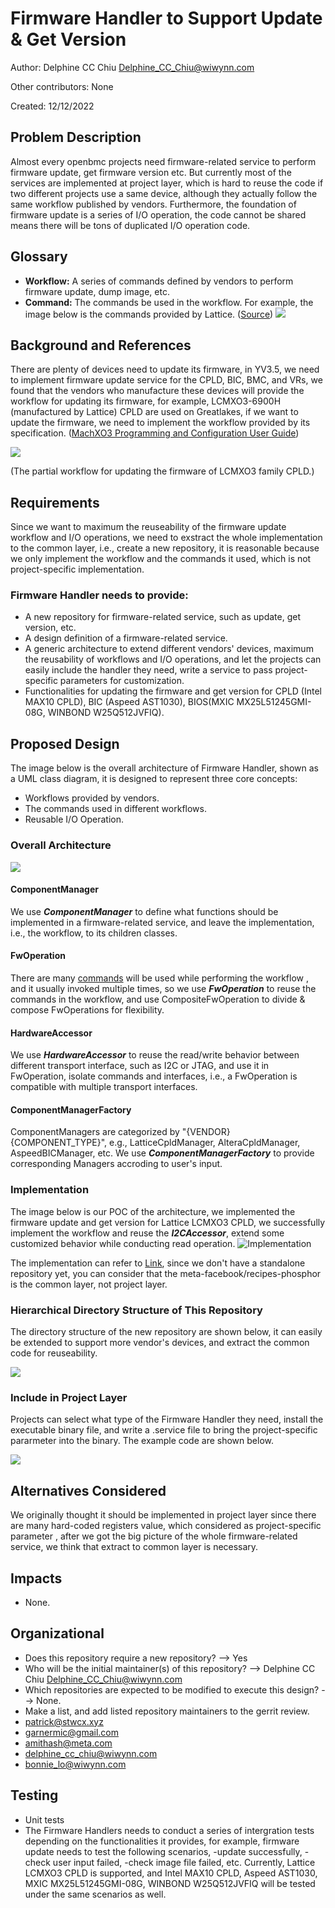 # Firmware Handler to Support Update & Get Version

Author: Delphine CC Chiu <Delphine_CC_Chiu@wiwynn.com>

Other contributors: None

Created: 12/12/2022

## Problem Description

Almost every openbmc projects need firmware-related service to perform firmware
update, get firmware version etc. But currently most of the services are
implemented at project layer, which is hard to reuse the code if two different
projects use a same device, although they actually follow the same workflow
published by vendors. Furthermore, the foundation of firmware update is a series
of I/O operation, the code cannot be shared means there will be tons of
duplicated I/O operation code.

## Glossary

- **Workflow:** A series of commands defined by vendors to perform firmware
  update, dump image, etc.
- **Command:** The commands be used in the workflow. For example, the image
  below is the commands provided by Lattice.
  ([Source](https://www.latticesemi.com/view_document?document_id=50123))
  ![](https://user-images.githubusercontent.com/112851067/207290928-c87646f9-925d-441c-951e-a8d5be4c88b8.png)

## Background and References

There are plenty of devices need to update its firmware, in YV3.5, we need to
implement firmware update service for the CPLD, BIC, BMC, and VRs, we found that
the vendors who manufacture these devices will provide the workflow for updating
its firmware, for example, LCMXO3-6900H (manufactured by Lattice) CPLD are used
on Greatlakes, if we want to update the firmware, we need to implement the
workflow provided by its specification.
([MachXO3 Programming and Configuration User Guide](https://www.latticesemi.com/view_document?document_id=50123))

![](https://user-images.githubusercontent.com/112851067/206970732-79e92c25-5a89-4cfa-8e48-053becf5bcfa.png)

(The partial workflow for updating the firmware of LCMXO3 family CPLD.)

## Requirements

Since we want to maximum the reuseability of the firmware update workflow and
I/O operations, we need to exstract the whole implementation to the common
layer, i.e., create a new repository, it is reasonable because we only implement
the workflow and the commands it used, which is not project-specific
implementation.

### Firmware Handler needs to provide:
- A new repository for firmware-related service, such as update, get version,
  etc.
- A design definition of a firmware-related service.
- A generic architecture to extend different vendors' devices, maximum the
  reusability of workflows and I/O operations, and let the projects can easily
  include the handler they need, write a service to pass project-specific
  parameters for customization.
- Functionalities for updating the firmware and get version for CPLD (Intel
  MAX10 CPLD), BIC (Aspeed AST1030), BIOS(MXIC MX25L51245GMI-08G, WINBOND
  W25Q512JVFIQ).

## Proposed Design

The image below is the overall architecture of Firmware Handler, shown as a UML
class diagram, it is designed to represent three core concepts:
- Workflows provided by vendors.
- The commands used in different workflows.
- Reusable I/O Operation.

### Overall Architecture

![](https://user-images.githubusercontent.com/112851067/206974008-1dd2963f-4aa9-4e86-a698-5f7ca26362c6.png)

#### ComponentManager

We use **_ComponentManager_** to define what functions should be implemented in
a firmware-related service, and leave the implementation, i.e., the workflow, to
its children classes.

#### FwOperation

There are many [commands](#Glossary) will be used while performing the workflow
, and it usually invoked multiple times, so we use **_FwOperation_** to reuse
the commands in the workflow, and use CompositeFwOperation to divide & compose
FwOperations for flexibility.


#### HardwareAccessor

We use **_HardwareAccessor_** to reuse the read/write behavior between
different transport interface, such as I2C or JTAG, and use it in FwOperation,
isolate commands and interfaces, i.e., a FwOperation is compatible with
multiple transport interfaces.

#### ComponentManagerFactory

ComponentManagers are categorized by "{VENDOR}{COMPONENT_TYPE}", e.g.,
LatticeCpldManager, AlteraCpldManager, AspeedBICManager, etc. We use
**_ComponentManagerFactory_** to provide corresponding Managers accroding to
user's input.

### Implementation
The image below is our POC of the architecture, we implemented the firmware
update and get version for Lattice LCMXO3 CPLD, we successfully implement the
workflow and reuse the ***I2CAccessor***, extend some customized behavior while
conducting read operation.
![Implementation](https://user-images.githubusercontent.com/112851067/206981036-f69adb4c-5e92-4449-8094-29bf645a945e.png)

The implementation can refer to
[Link](https://gerrit.openbmc.org/c/openbmc/openbmc/+/58885), since we don't
have a standalone repository yet, you can consider that the
meta-facebook/recipes-phosphor is the common layer, not project layer.

### Hierarchical Directory Structure of This Repository

The directory structure of the new repository are shown below, it can easily be
extended to support more vendor's devices, and extract the common code for
reuseability.

![](https://user-images.githubusercontent.com/112851067/206982208-1e217aa9-fc15-4759-911b-a1eeac0dff22.png)

### Include in Project Layer
Projects can select what type of the Firmware Handler they need, install the
executable binary file, and write a .service file to bring the project-specific
pararmeter into the binary. The example code are shown below.

![](https://user-images.githubusercontent.com/112851067/207287870-296b48b4-8b67-4a9d-8b92-2be816dcc1d9.png)

## Alternatives Considered

We originally thought it should be implemented in project layer since there are
many hard-coded registers value, which considered as project-specific parameter
, after we got the big picture of the whole firmware-related service, we think
that extract to common layer is necessary.

## Impacts

- None.

## Organizational

- Does this repository require a new repository? --> Yes
- Who will be the initial maintainer(s) of this repository? --> Delphine CC Chiu
  <Delphine_CC_Chiu@wiwynn.com>
- Which repositories are expected to be modified to execute this design? --> None.
- Make a list, and add listed repository maintainers to the gerrit review.
- patrick@stwcx.xyz
- garnermic@gmail.com
- amithash@meta.com
- delphine_cc_chiu@wiwynn.com
- bonnie_lo@wiwynn.com

## Testing

- Unit tests
- The Firmware Handlers needs to conduct a series of intergration tests
  depending on the functionalities it provides, for example, firmware update
  needs to test the following scenarios, -update successfully, -check user input
  failed, -check image file failed, etc. Currently, Lattice LCMXO3 CPLD is
  supported, and Intel MAX10 CPLD, Aspeed AST1030, MXIC MX25L51245GMI-08G,
  WINBOND W25Q512JVFIQ will be tested under the same scenarios as well.

